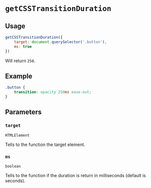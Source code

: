 # `getCSSTransitionDuration`

## Usage

```javascript
getCSSTransitionDuration({
    target: document.querySelector('.button'),
    ms: true
})
```

Will return `250`.

## Example

```css
.button {
    transition: opacity 250ms ease-out;
}
```

## Parameters

### `target`

`HTMLElement`

Tells to the function the target element.

### `ms`

`boolean`

Tells to the function if the duration is return in milliseconds (default is seconds).
